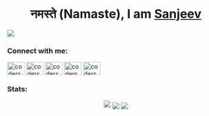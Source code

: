 <h1 align="center">नमस्ते (Namaste), I am <a href="http://codersanjeev.github.io/">Sanjeev</a></h1>
<img src="https://komarev.com/ghpvc/?username=codersanjeev" />

### Connect with me:

<p align="left">
<a href="https://www.facebook.com/sharma.sanjeev97" target="blank"><img align="center" src="https://cdn.jsdelivr.net/npm/simple-icons@3.0.1/icons/facebook.svg" alt="codersanjeev" height="30" width="40" /></a>
<a href="https://www.instagram.com/sharma.sanjeev97" target="blank"><img align="center" src="https://cdn.jsdelivr.net/npm/simple-icons@3.0.1/icons/instagram.svg" alt="codersanjeev" height="30" width="40" /></a>
<a href="https://linkedin.com/in/codersanjeev" target="blank"><img align="center" src="https://cdn.jsdelivr.net/npm/simple-icons@3.0.1/icons/linkedin.svg" alt="codersanjeev" height="30" width="40" /></a>
<a href="https://twitter.com/codersanjeev" target="blank"><img align="center" src="https://cdn.jsdelivr.net/npm/simple-icons@3.0.1/icons/twitter.svg" alt="codersanjeev" height="30" width="40" /></a>
<a href="https://stackoverflow.com/users/9016995/sanjeev-sharma" target="blank"><img align="center" src="https://cdn.jsdelivr.net/npm/simple-icons@3.0.1/icons/stackoverflow.svg" alt="codersanjeev" height="30" width="40" /></a>
</p>

### Stats:

<p align="center">
<img src="https://github-readme-streak-stats.herokuapp.com/?user=codersanjeev"/>
<img align="center" src="https://github-readme-stats.vercel.app/api?username=codersanjeev" />
<img align="center" src="https://github-readme-stats.vercel.app/api/top-langs/?username=codersanjeev" />
</p>
